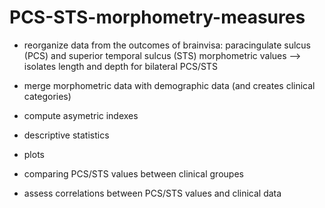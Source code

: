 # PCS-STS-morphometry-measures

+ reorganize data from the outcomes of brainvisa: paracingulate sulcus (PCS) and superior temporal sulcus (STS) morphometric values --> isolates length and depth for bilateral PCS/STS 
+ merge morphometric data with demographic data (and creates clinical categories)
+ compute asymetric indexes

+ descriptive statistics
+ plots

+ comparing PCS/STS values between clinical groupes
+ assess correlations between PCS/STS values and clinical data
